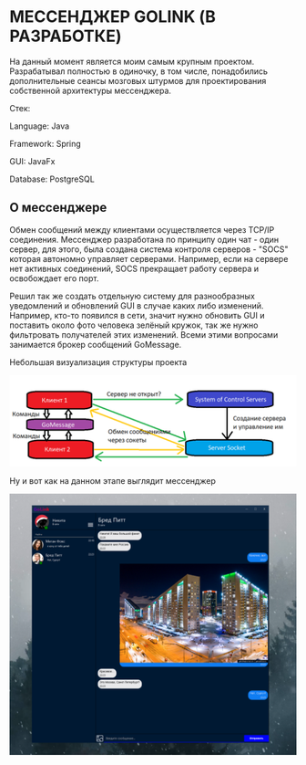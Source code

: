 # МЕССЕНДЖЕР GOLINK (В РАЗРАБОТКЕ)
На данный момент является моим самым крупным проектом. Разрабатывал полностью в одиночку, в том числе, понадобились дополнительные сеансы мозговых штурмов для проектирования собственной архитектуры мессенджера.

Стек:

Language: Java

Framework: Spring

GUI: JavaFx

Database: PostgreSQL

## О мессенджере

Обмен сообщений между клиентами осуществляется через TCP/IP соединения. Мессенджер разработана по принципу один чат - один сервер, для этого, была создана система контроля серверов - "SOCS" которая автономно управляет серверами. Например, если на сервере нет активных соединений, SOCS прекращает работу сервера и освобождает его порт.

Решил так же создать отдельную систему для разнообразных уведомлений и обновлений GUI в случае каких либо изменений. Например, кто-то появился в сети, значит нужно обновить GUI и поставить около фото человека зелёный кружок, так же нужно фильтровать получателей этих изменений. Всеми этими вопросами занимается брокер сообщений GoMessage.

Небольшая визуализация структуры проекта

![GoLinkStructure.png](src%2Fmain%2Fresources%2Fimg%2FGoLinkStructure.png)

Ну и вот как на данном этапе выглядит мессенджер

![screen.png](src%2Fmain%2Fresources%2Fimg%2Fscreen.png)